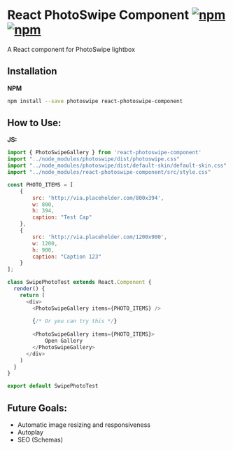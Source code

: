 # React PhotoSwipe Component [![npm](https://img.shields.io/npm/v/react-photoswipe-component.svg)](https://www.npmjs.com/package/react-photoswipe-component) [![npm](https://img.shields.io/npm/dw/react-photoswipe-component.svg)](https://www.npmjs.com/package/react-photoswipe-component)
A React component for PhotoSwipe lightbox

## Installation

**NPM**
```sh
npm install --save photoswipe react-photoswipe-component
```

## How to Use:
**JS:**
```js
import { PhotoSwipeGallery } from 'react-photoswipe-component'
import "../node_modules/photoswipe/dist/photoswipe.css"
import "../node_modules/photoswipe/dist/default-skin/default-skin.css"
import "../node_modules/react-photoswipe-component/src/style.css"

const PHOTO_ITEMS = [
    {
        src: 'http://via.placeholder.com/800x394',
        w: 800,
        h: 394,
        caption: "Test Cap"
    },
    {
        src: 'http://via.placeholder.com/1200x900',
        w: 1200,
        h: 900,
        caption: "Caption 123"
    }
];

class SwipePhotoTest extends React.Component {
  render() {    
    return (
      <div>
        <PhotoSwipeGallery items={PHOTO_ITEMS} />
        
        {/* Or you can try this */}
        
        <PhotoSwipeGallery items={PHOTO_ITEMS}>
            Open Gallery
        </PhotoSwipeGallery>
      </div>
    )
  }
}

export default SwipePhotoTest
```

## Future Goals:
- Automatic image resizing and responsiveness
- Autoplay
- SEO (Schemas)
